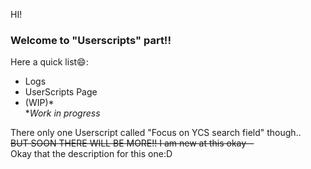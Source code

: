 HI!<br>
### Welcome to "Userscripts" part!!<br>
Here a quick list😄:<br>
- Logs
- UserScripts Page
- (WIP)*<br>
**Work in progress*

There only one Userscript called "Focus on YCS search field" though..<br>
~~BUT SOON THERE WILL BE MORE!! I am new at this okay--~~<br>
Okay that the description for this one:D
